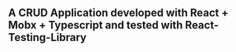 ## A CRUD Application developed with React + Mobx + Typescript and tested with React-Testing-Library
